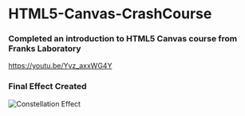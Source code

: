# HTML5-Canvas-CrashCourse

### Completed an introduction to HTML5 Canvas course from Franks Laboratory
https://youtu.be/Yvz_axxWG4Y

### Final Effect Created
![Constellation Effect](ConstellationEffectClip.gif)
